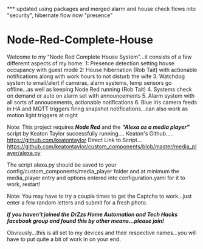 *** updated using packages and merged alarm and house check flows into "security", hibernate flow now "presence"

# Node-Red-Complete-House

Welcome to my "Node Red Complete House System"...it consists of a few differemt aspects of my home:
1: Presence detection setting house occupancy with guest mode
2: House hibernation (Rob Tait) with actionable notifications along with work hours to not disturb the wife
3. Watchdog system to email/alert if cameras, alarm systems, temp sensors go offline...as well as keeping Node Red running (Rob Tait)
4. Systems check on demand or auto on alarm set with announcements
5. Alarm system with all sorts of annoucements, actionable notifications
6. Blue Iris camera feeds in HA and MQTT triggers firing snapshot notifications...can also work as motion light triggers at night

Note:
This project requires ***Node Red*** and the ***"Alexa as a media player"*** script by Keaton Taylor successfully running....
Keaton's Github..... https://github.com/keatontaylor
Direct Link to Script... https://github.com/keatontaylor/custom_components/blob/master/media_player/alexa.py

The script alexa.py should be saved to your config/custom_components/media_player folder
and at minimum the media_player entry and options entered into configuration.yaml for it to work, restart!

Note: You may have to try a couple times to get the Captcha to work...just enter a few random letters and submit for a fresh photo.

***If you haven't joined the DrZzs Home Automation and Tech Hacks facebook group and found this by other means...please join!***

Obviously...this is all set to my devices and their respective names...you will have to put quite a bit of work in on your end.
